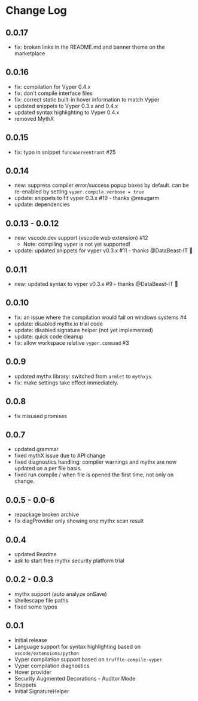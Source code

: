 # Change Log

## 0.0.17
- fix: broken links in the README.md and banner theme on the marketplace

## 0.0.16
- fix: compilation for Vyper 0.4.x
- fix: don't compile interface files
- fix: correct static built-in hover information to match Vyper
- updated snippets to Vyper 0.3.x and 0.4.x
- updated syntax highlighting to Vyper 0.4.x
- removed MythX

## 0.0.15
- fix: typo in snippet `funcnonreentrant` #25

## 0.0.14
- new: suppress compiler error/success popup boxes by default. can be re-enabled by setting `vyper.compile.verbose = true`
- update: snippets to fit vyper 0.3.x #19 - thanks @msugarm
- update: dependencies

## 0.0.13 - 0.0.12
- new: vscode.dev support (vscode web extension) #12
  - Note: compiling vyper is not yet supported!
- update: updated snippets for vyper v0.3.x #11 - thanks @DataBeast-IT 🙌

## 0.0.11
- new: updated syntax to vyper v0.3.x #9 - thanks @DataBeast-IT 🙌

## 0.0.10
- fix: an issue where the compilation would fail on windows systems #4
- update: disabled mythx.io trial code
- update: disabled signature helper (not yet implemented)
- update: quick code cleanup
- fix: allow workspace relative `vyper.command` #3

## 0.0.9
- updated mythx library: switched from `armlet` to `mythxjs`.
- fix: make settings take effect immediately.

## 0.0.8
- fix misused promises

## 0.0.7
- updated grammar
- fixed mythX issue due to API change
- fixed diagnostics handling: compiler warnings and mythx are now updated on a per file basis. 
- fixed run compile / when file is opened the first time, not only on change.

## 0.0.5 - 0.0-6
- repackage broken archive
- fix diagProvider only showing one mythx scan result

## 0.0.4
- updated Readme
- ask to start free mythx security platform trial 

## 0.0.2 - 0.0.3
- mythx support (auto analyze onSave)
- shellescape file paths
- fixed some typos

## 0.0.1
- Initial release
- Language support for syntax highlighting based on `vscode/extensions/python`
- Vyper compilation support based on `truffle-compile-vyper`
- Vyper compilation diagnostics
- Hover provider
- Security Augmented Decorations - Auditor Mode
- Snippets
- Initial SignatureHelper
